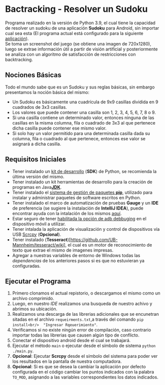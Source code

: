 # Bactracking - Resolver un Sudoku
Programa realizado en la versión de Python 3.9, el cual tiene la capacidad de resolver un sudoku de una aplicación **Sudoku** para Android, sin importar cual sea esta (El programa actual está configurado para la siguiente [aplicación](https://play.google.com/store/apps/details?id=le.lenovo.sudoku)).<br/>
Se toma un screenshot del juego (se obtiene una imagen de 720x1280), luego se extrae información útil a partir de visión artificial y posteriormente se analiza con un algoritmo de satisfacción de restricciones con backtracking.<br/>
## Nociones Básicas
Todo el mundo sabe que es un Sudoku y sus reglas básicas, sin embargo presentamos la noción básica del mismo:

-  Un Sudoku es básicamente una cuadrícula de 9x9 casillas dividida en 9 cuadrados de 3x3 casillas.
-  Los valores que puede contener una casilla son 1, 2, 3, 4, 5, 6, 7, 8 o 9.
-  Si una casilla contiene un determinado valor, entonces ninguna de las casillas en la misma columna, fila o cuadrado de 3x3 al que pertenece dicha casilla puede contener ese mismo valor.
-  Si solo hay un valor permitido para una determinada casilla dada su columna, fila o cuadrado al que pertenece, entonces ese valor se asignará a dicha casilla.<br/>
## Requisitos Iniciales
-  Tener instalado un [kit de desarrollo](https://www.python.org/downloads/) (**SDK**) de Python, se recomienda la última versión del mismo.
-  Tener instalado un kit herramientas de desarrollo para la creación de programas en Java[**JDK**](https://www.oracle.com/java/technologies/javase/javase-jdk8-downloads.html).
-  Tener instalado el [sistema de gestión de paquetes **pip**](https://phoenixnap.com/kb/install-pip-windows), utilizado para instalar y administrar paquetes de software escritos en Python.
-  Tener instalado el marco de automatización de pruebas **Gauge** y un **IDE** de preferencia (se sugiere la instalación de **IntelliJ IDEA**), puede encontrar ayuda con la intalación de los mismos [aquí](https://medium.com/automationmaster/installing-gauge-and-intellij-idea-community-edition-287e70635477).
-  Estar seguro de tener [habilitada la opción de adb debbuging](https://developer.android.com/studio/command-line/adb.html#Enabling) en el dispositivo móvil a utilizar.
-  Tener intalada la aplicación de visualización y control de dispositivos vía USB [Scrcpy](https://github.com/Genymobile/scrcpy) (**Opcional**). 
-  Tener instalado (**Tesseract**)[https://github.com/UB-Mannheim/tesseract/wiki], el cual es un motor de reconocimiento de texto que extrae el mismo de imagenes impresas.
-  Agregar a nuestras variables de entorno de Windows todas las _dependencias_ de los anteriores pasos si es que no estuvieran ya configuradas.<br/>
## Ejecutar el Programa
1. Primero clonamos el actual repistorio, o descargamos el mismo como un archivo comprimido.
2. Luego, en nuestro _IDE_ realizamos una busqueda de nuestro achivo y abrimos su ubicación.
3. Realizamos una descarga de las librerias adicionales que se encunetran sitadas en el archivo `requeirments.txt`,a través del comando `pip install<br/>  "Ingresar Rqeuerimiento"`.
4. Verificamos si no existe ningún error de compilación, caso contrario importar todas las librerias que causen algún tipo de conflicto.
5. Conectar el dispositivo android desde el cual se trabajará.
6. Ejecutar el método `main` o ejecutar desde el símbolo de sistema `python ./main.py`.
7. **Opcional**: Ejecutar **Scrcpy** desde el símbolo del sistema para poder ver los resultados en la pantalla de nuestra computadora.
8. **Opcional**: Si es que se desea la cambiar la aplicación por defecto configurada en el código cambiar los puntos indicados con la palabra `TO_MOD`, asignando a las variables correspondientes los datos indicados.
